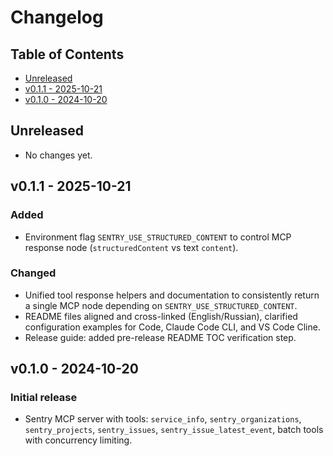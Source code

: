 # Changelog

## Table of Contents
- [Unreleased](#unreleased)
- [v0.1.1 - 2025-10-21](#v011---2025-10-21)
- [v0.1.0 - 2024-10-20](#v010---2024-10-20)

## Unreleased
- No changes yet.

## v0.1.1 - 2025-10-21

### Added
- Environment flag `SENTRY_USE_STRUCTURED_CONTENT` to control MCP response node (`structuredContent` vs text `content`).

### Changed
- Unified tool response helpers and documentation to consistently return a single MCP node depending on `SENTRY_USE_STRUCTURED_CONTENT`.
- README files aligned and cross-linked (English/Russian), clarified configuration examples for Code, Claude Code CLI, and VS Code Cline.
- Release guide: added pre-release README TOC verification step.

## v0.1.0 - 2024-10-20

### Initial release
- Sentry MCP server with tools: `service_info`, `sentry_organizations`, `sentry_projects`, `sentry_issues`, `sentry_issue_latest_event`, batch tools with concurrency limiting.

